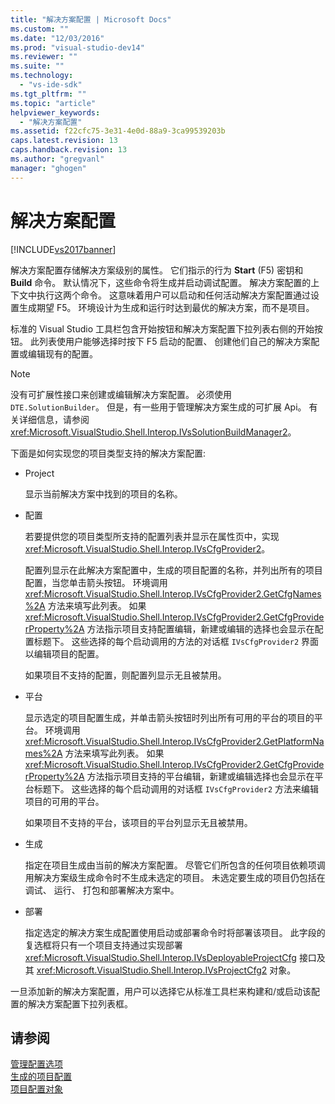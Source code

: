 ```yaml
---
title: "解决方案配置 | Microsoft Docs"
ms.custom: ""
ms.date: "12/03/2016"
ms.prod: "visual-studio-dev14"
ms.reviewer: ""
ms.suite: ""
ms.technology: 
  - "vs-ide-sdk"
ms.tgt_pltfrm: ""
ms.topic: "article"
helpviewer_keywords: 
  - "解决方案配置"
ms.assetid: f22cfc75-3e31-4e0d-88a9-3ca99539203b
caps.latest.revision: 13
caps.handback.revision: 13
ms.author: "gregvanl"
manager: "ghogen"
---
```

# 解决方案配置
[!INCLUDE[vs2017banner](../../code-quality/includes/vs2017banner.md)]

解决方案配置存储解决方案级别的属性。 它们指示的行为 **Start** \(F5\) 密钥和 **Build** 命令。 默认情况下，这些命令将生成并启动调试配置。 解决方案配置的上下文中执行这两个命令。 这意味着用户可以启动和任何活动解决方案配置通过设置生成期望 F5。 环境设计为生成和运行时达到最优的解决方案，而不是项目。  
  
 标准的 Visual Studio 工具栏包含开始按钮和解决方案配置下拉列表右侧的开始按钮。 此列表使用户能够选择时按下 F5 启动的配置、 创建他们自己的解决方案配置或编辑现有的配置。  
  
> [!NOTE]
>  没有可扩展性接口来创建或编辑解决方案配置。 必须使用 `DTE.SolutionBuilder`。 但是，有一些用于管理解决方案生成的可扩展 Api。 有关详细信息，请参阅<xref:Microsoft.VisualStudio.Shell.Interop.IVsSolutionBuildManager2>。  
  
 下面是如何实现您的项目类型支持的解决方案配置:  
  
-   Project  
  
     显示当前解决方案中找到的项目的名称。  
  
-   配置  
  
     若要提供您的项目类型所支持的配置列表并显示在属性页中，实现 <xref:Microsoft.VisualStudio.Shell.Interop.IVsCfgProvider2>。  
  
     配置列显示在此解决方案配置中，生成的项目配置的名称，并列出所有的项目配置，当您单击箭头按钮。 环境调用 <xref:Microsoft.VisualStudio.Shell.Interop.IVsCfgProvider2.GetCfgNames%2A> 方法来填写此列表。 如果 <xref:Microsoft.VisualStudio.Shell.Interop.IVsCfgProvider2.GetCfgProviderProperty%2A> 方法指示项目支持配置编辑，新建或编辑的选择也会显示在配置标题下。 这些选择的每个启动调用的方法的对话框 `IVsCfgProvider2` 界面以编辑项目的配置。  
  
     如果项目不支持的配置，则配置列显示无且被禁用。  
  
-   平台  
  
     显示选定的项目配置生成，并单击箭头按钮时列出所有可用的平台的项目的平台。 环境调用 <xref:Microsoft.VisualStudio.Shell.Interop.IVsCfgProvider2.GetPlatformNames%2A> 方法来填写此列表。 如果 <xref:Microsoft.VisualStudio.Shell.Interop.IVsCfgProvider2.GetCfgProviderProperty%2A> 方法指示项目支持的平台编辑，新建或编辑选择也会显示在平台标题下。 这些选择的每个启动调用的对话框 `IVsCfgProvider2` 方法来编辑项目的可用的平台。  
  
     如果项目不支持的平台，该项目的平台列显示无且被禁用。  
  
-   生成  
  
     指定在项目生成由当前的解决方案配置。 尽管它们所包含的任何项目依赖项调用解决方案级生成命令时不生成未选定的项目。 未选定要生成的项目仍包括在调试、 运行、 打包和部署解决方案中。  
  
-   部署  
  
     指定选定的解决方案生成配置使用启动或部署命令时将部署该项目。 此字段的复选框将只有一个项目支持通过实现部署 <xref:Microsoft.VisualStudio.Shell.Interop.IVsDeployableProjectCfg> 接口及其 <xref:Microsoft.VisualStudio.Shell.Interop.IVsProjectCfg2> 对象。  
  
 一旦添加新的解决方案配置，用户可以选择它从标准工具栏来构建和\/或启动该配置的解决方案配置下拉列表框。  
  
## 请参阅  
 [管理配置选项](../../extensibility/internals/managing-configuration-options.md)   
 [生成的项目配置](../../extensibility/internals/project-configuration-for-building.md)   
 [项目配置对象](../../extensibility/internals/project-configuration-object.md)